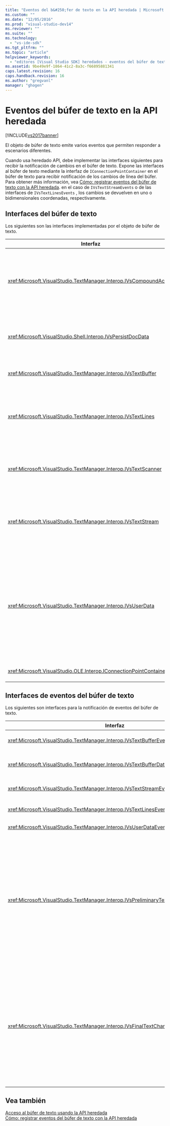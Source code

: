 ```yaml
---
title: "Eventos del b&#250;fer de texto en la API heredada | Microsoft Docs"
ms.custom: ""
ms.date: "12/05/2016"
ms.prod: "visual-studio-dev14"
ms.reviewer: ""
ms.suite: ""
ms.technology: 
  - "vs-ide-sdk"
ms.tgt_pltfrm: ""
ms.topic: "article"
helpviewer_keywords: 
  - "editores [Visual Studio SDK] heredados - eventos del búfer de texto"
ms.assetid: 9be49e9f-1864-41c2-8a3c-f66895881341
caps.latest.revision: 16
caps.handback.revision: 16
ms.author: "gregvanl"
manager: "ghogen"
---
```

# Eventos del b&#250;fer de texto en la API heredada
[!INCLUDE[vs2017banner](../code-quality/includes/vs2017banner.md)]

El objeto de búfer de texto emite varios eventos que permiten responder a escenarios diferentes.  
  
 Cuando usa heredado API, debe implementar las interfaces siguientes para recibir la notificación de cambios en el búfer de texto.  Expone las interfaces al búfer de texto mediante la interfaz de `IConnectionPointContainer` en el búfer de texto para recibir notificación de los cambios de línea del búfer.  Para obtener más información, vea [Cómo: registrar eventos del búfer de texto con la API heredada](../extensibility/how-to-register-for-text-buffer-events-with-the-legacy-api.md).  en el caso de `IVsTextStreamEvents` o de las interfaces de `IVsTextLinesEvents` , los cambios se devuelven en uno o bidimensionales coordenadas, respectivamente.  
  
## Interfaces del búfer de texto  
 Los siguientes son las interfaces implementadas por el objeto de búfer de texto.  
  
|Interfaz|Descripción|  
|--------------|-----------------|  
|<xref:Microsoft.VisualStudio.TextManager.Interop.IVsCompoundAction>|Habilita la creación de acciones compuestos \(es decir, las acciones que se agrupan en una sola unidad de deshacer y rehacer\).|  
|<xref:Microsoft.VisualStudio.Shell.Interop.IVsPersistDocData>|Habilita la persistencia de los datos de documento administrados por el búfer de texto.|  
|<xref:Microsoft.VisualStudio.TextManager.Interop.IVsTextBuffer>|proporciona servicios básicos; utilizado por muchos clientes.|  
|<xref:Microsoft.VisualStudio.TextManager.Interop.IVsTextLines>|Proporciona funciones de lectura y escritura mediante coordenadas bidimensionales.  Hereda de `IVsTextBuffer`.|  
|<xref:Microsoft.VisualStudio.TextManager.Interop.IVsTextScanner>|Proporciona rápidamente, basado en secuencias, acceso secuencial al texto en el búfer.|  
|<xref:Microsoft.VisualStudio.TextManager.Interop.IVsTextStream>|Proporciona funciones de lectura y escritura mediante coordenadas unidimensionales.  Hereda de `IVsTextBuffer`.|  
|<xref:Microsoft.VisualStudio.TextManager.Interop.IVsUserData>|Proporciona acceso a una colección genérica de propiedades.  La propiedad más importante es el nombre, o moniker, del búfer.  Puede almacenar dispone de datos aleatorios en el búfer con esta interfaz creando GUID y usándolo como clave.|  
|<xref:Microsoft.VisualStudio.OLE.Interop.IConnectionPointContainer>|Admite puntos de conexión para los eventos.|  
  
## Interfaces de eventos del búfer de texto  
 Los siguientes son interfaces para la notificación de eventos del búfer de texto.  
  
|Interfaz|Descripción|  
|--------------|-----------------|  
|<xref:Microsoft.VisualStudio.TextManager.Interop.IVsTextBufferEvents>|Notifica a clientes cuando un nuevo servicio de lenguaje es asociado a un búfer de texto.|  
|<xref:Microsoft.VisualStudio.TextManager.Interop.IVsTextBufferDataEvents>|Notifica a clientes cuando se inicializa un búfer de texto y cuando se realizan cambios en los datos en el búfer de texto.|  
|<xref:Microsoft.VisualStudio.TextManager.Interop.IVsTextStreamEvents>|Notifica a clientes de cambios al búfer de texto subyacente en coordenadas unidimensionales.|  
|<xref:Microsoft.VisualStudio.TextManager.Interop.IVsTextLinesEvents>|Notifica a clientes de cambios al búfer de texto subyacente en coordenadas bidimensionales.|  
|<xref:Microsoft.VisualStudio.TextManager.Interop.IVsUserDataEvents>|Notifica a clientes de cambios en los datos de usuario.|  
|<xref:Microsoft.VisualStudio.TextManager.Interop.IVsPreliminaryTextChangeCommitEvents>|Notifica a clientes de gestos último de confirmación para desencadenar el evento y proporciona el intervalo de texto cambiado.  La interfaz de `IVsPreliminaryTextChangeCommitEvents` no se desencadena en respuesta a comandos de deshacer o de rehacer.  Los eventos desencadenan sólo para los búferes que tienen un administrador de deshacer.  `IVsPreliminaryTextChangeCommitEvents` se desencadena antes de otros eventos, como lista descriptiva, para asegurarse de los otros eventos no modifica el texto antes de confirmar los cambios.  El Paquete debe controlar la interfaz de `IVsPreliminaryTextChangeCommitEvents` o la interfaz de `IVsFinalTextChangeCommitEvents` , pero no ambos.|  
|<xref:Microsoft.VisualStudio.TextManager.Interop.IVsFinalTextChangeCommitEvents>|Notifica a clientes de gestos último de confirmación para desencadenar el evento y proporciona el intervalo de texto cambiado.  La interfaz de `IVsFinalTextChangeCommitEvents` no se desencadena en respuesta a comandos de deshacer o de rehacer.  Los eventos desencadenan sólo para los búferes que tienen un administrador de deshacer.  `IVsFinalTextChangeCommitEvents` se ha diseñado para su uso con por los servicios u otros objetos que tienen control total sobre la edición.  El Paquete debe controlar la interfaz de `IVsPreliminaryTextChangeCommitEvents` o la interfaz de `IVsFinalTextChangeCommitEvents` , pero no ambos.|  
  
## Vea también  
 [Acceso al búfer de texto usando la API heredada](../extensibility/accessing-the-text-buffer-by-using-the-legacy-api.md)   
 [Cómo: registrar eventos del búfer de texto con la API heredada](../extensibility/how-to-register-for-text-buffer-events-with-the-legacy-api.md)